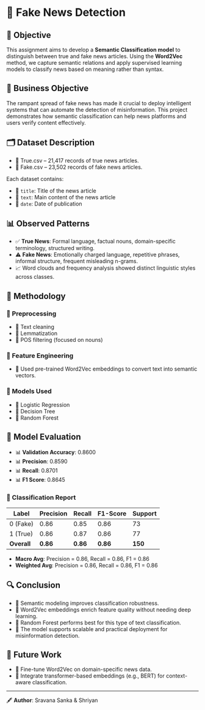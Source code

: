 
# 📘 Fake News Detection 

## 🎯 Objective
This assignment aims to develop a **Semantic Classification model** to distinguish between true and fake news articles. Using the **Word2Vec** method, we capture semantic relations and apply supervised learning models to classify news based on meaning rather than syntax.

## 🏢 Business Objective
The rampant spread of fake news has made it crucial to deploy intelligent systems that can automate the detection of misinformation. This project demonstrates how semantic classification can help news platforms and users verify content effectively.

## 🗂️ Dataset Description
- 🔹 True.csv – 21,417 records of true news articles.
- 🔹 Fake.csv – 23,502 records of fake news articles.

Each dataset contains:
- 📌 `title`: Title of the news article
- 📌 `text`: Main content of the news article
- 📌 `date`: Date of publication

## 📊 Observed Patterns
- ✅ **True News**: Formal language, factual nouns, domain-specific terminology, structured writing.
- ⚠️ **Fake News**: Emotionally charged language, repetitive phrases, informal structure, frequent misleading n-grams.
- 📈 Word clouds and frequency analysis showed distinct linguistic styles across classes.

## 🔧 Methodology

### 🧹 Preprocessing
- 🔹 Text cleaning
- 🔹 Lemmatization
- 🔹 POS filtering (focused on nouns)

### 🧠 Feature Engineering
- 🔹 Used pre-trained Word2Vec embeddings to convert text into semantic vectors.

### 🧪 Models Used
- 🔹 Logistic Regression
- 🔹 Decision Tree
- 🔹 Random Forest

## 📐 Model Evaluation
- 📊 **Validation Accuracy**: 0.8600
- 📊 **Precision**: 0.8590
- 📊 **Recall**: 0.8701
- 📊 **F1 Score**: 0.8645

### 📄 Classification Report

| Label      | Precision | Recall | F1-Score | Support |
|------------|-----------|--------|----------|---------|
| 0 (Fake)   | 0.86      | 0.85   | 0.86     | 73      |
| 1 (True)   | 0.86      | 0.87   | 0.86     | 77      |
| **Overall**| **0.86**  | **0.86**| **0.86** | **150** |

- **Macro Avg**: Precision = 0.86, Recall = 0.86, F1 = 0.86  
- **Weighted Avg**: Precision = 0.86, Recall = 0.86, F1 = 0.86

## 🔍 Conclusion
- 🔹 Semantic modeling improves classification robustness.
- 🔹 Word2Vec embeddings enrich feature quality without needing deep learning.
- 🔹 Random Forest performs best for this type of text classification.
- 🔹 The model supports scalable and practical deployment for misinformation detection.

## 🔮 Future Work
- 🔹 Fine-tune Word2Vec on domain-specific news data.
- 🔹 Integrate transformer-based embeddings (e.g., BERT) for context-aware classification.

---

🖋️ **Author**: Sravana Sanka & Shriyan
